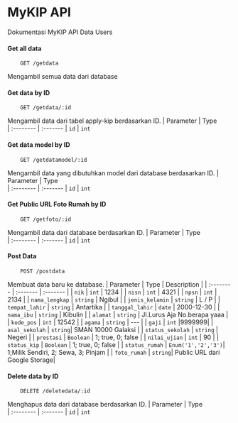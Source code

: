 # MyKIP API

Dokumentasi MyKIP API Data Users

#### Get all data


```http
    GET /getdata
```
Mengambil semua data dari database

#### Get data by ID

```http
    GET /getdata/:id
```
Mengambil data dari tabel apply-kip berdasarkan ID.
| Parameter | Type     
| :-------- | :------- 
| `id`      | `int`    

#### Get data model by ID

```http
    GET /getdatamodel/:id
```
Mengambil data yang dibutuhkan model dari database berdasarkan ID.
| Parameter | Type     
| :-------- | :------- 
| `id`      | `int` 

#### Get Public URL Foto Rumah by ID

```http
    GET /getfoto/:id
```
Mengambil data dari database berdasarkan ID.
| Parameter | Type     
| :-------- | :------- 
| `id`      | `int`    

#### Post Data

```http
    POST /postdata
```
Membuat data baru ke database.
| Parameter | Type     | Description |
| :-------- | :------- | :-------    |
| `nik`     | `int`    |     1234        |
| `nisn`    | `int`    |      4321       |
| `npsn`    | `int`    |        2134     |
| `nama_lengkap`      | `string`  |  Ngibul   |
| `jenis_kelamin`      | `string`  | L / P |
| `tempat_lahir`      | `string`  | Antartika |
| `tanggal_lahir`      | `date`  | 2000-12-30 |
| `nama_ibu`      | `string`  | Kibulin |
| `alamat`      | `string`  | Jl.Lurus Aja No.berapa yaaa |
| `kode_pos`      | `int`  | 12542 |
| `agama`      | `string`  | --- |
| `gaji`      | `int`  |9999999|
| `asal_sekolah`      | `string`| SMAN 10000 Galaksi |
| `status_sekolah`      | `string`  | Negeri |
| `prestasi`      | `Boolean`  |  1; true, 0; false  |
| `nilai_ujian`      | `int`  | 90 |
| `status_kip`      | `Boolean`  | 1; true, 0; false |
| `status_rumah`      | `Enum('1','2','3')`| 1;Milik Sendiri, 2; Sewa, 3; Pinjam |
| `foto_rumah`      | `string`| Public URL dari Google Storage|

#### Delete data by ID

```http
    DELETE /deletedata/:id
```
Menghapus data dari database berdasarkan ID.
| Parameter | Type     
| :-------- | :------- 
| `id`      | `int`    

